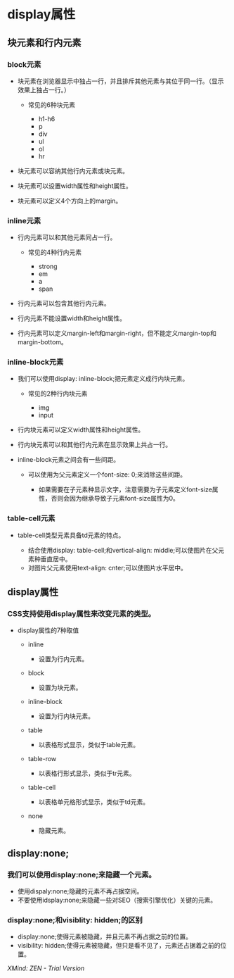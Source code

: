 # display属性

## 块元素和行内元素

### block元素

- 块元素在浏览器显示中独占一行，并且排斥其他元素与其位于同一行。（显示效果上独占一行。）

	- 常见的6种块元素

		- h1-h6
		- p
		- div
		- ul
		- ol
		- hr

- 块元素可以容纳其他行内元素或块元素。
- 块元素可以设置width属性和height属性。
- 块元素可以定义4个方向上的margin。

### inline元素

- 行内元素可以和其他元素同占一行。

	- 常见的4种行内元素

		- strong
		- em
		- a
		- span

- 行内元素可以包含其他行内元素。
- 行内元素不能设置width和height属性。
- 行内元素可以定义margin-left和margin-right，但不能定义margin-top和margin-bottom。

### inline-block元素

- 我们可以使用display: inline-block;把元素定义成行内块元素。

	- 常见的2种行内块元素

		- img
		- input

- 行内块元素可以定义width属性和height属性。
- 行内块元素可以和其他行内元素在显示效果上共占一行。
- inline-block元素之间会有一些间距。

	- 可以使用为父元素定义一个font-size: 0;来消除这些间距。

		- 如果需要在子元素种显示文字，注意需要为子元素定义font-size属性，否则会因为继承导致子元素font-size属性为0。

### table-cell元素

- table-cell类型元素具备td元素的特点。

	- 结合使用display: table-cell;和vertical-align: middle;可以使图片在父元素种垂直居中。
	- 对图片父元素使用text-align: cnter;可以使图片水平居中。

## display属性

### CSS支持使用display属性来改变元素的类型。

- display属性的7种取值

	- inline

		- 设置为行内元素。

	- block

		- 设置为块元素。

	- inline-block

		- 设置为行内块元素。

	- table

		- 以表格形式显示，类似于table元素。

	- table-row

		- 以表格行形式显示，类似于tr元素。

	- table-cell

		- 以表格单元格形式显示，类似于td元素。

	- none

		- 隐藏元素。

## display:none;

### 我们可以使用display:none;来隐藏一个元素。

- 使用dispaly:none;隐藏的元素不再占据空间。
- 不要使用idsplay:none;来隐藏一些对SEO（搜索引擎优化）关键的元素。

### display:none;和visiblity: hidden;的区别

- display:none;使得元素被隐藏，并且元素不再占据之前的位置。
- visibility: hidden;使得元素被隐藏，但只是看不见了，元素还占据着之前的位置。

*XMind: ZEN - Trial Version*